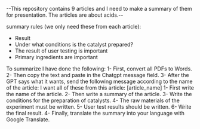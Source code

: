 --This repository contains 9 articles and I need to make a summary of them for presentation. The articles are about acids.--

summary rules (we only need these from each article):

- Result
- Under what conditions is the catalyst prepared?
- The result of user testing is important
- Primary ingredients are important
 
To summarize I have done the following:
1- First, convert all PDFs to Words.
2- Then copy the text and paste in the Chatgpt message field.
3- After the GPT says what it wants, send the following message according to the name of the article:
    I want all of these from this article: [article_name]
        1- First write the name of the article.
        2- Then write a summary of the article.
        3- Write the conditions for the preparation of catalysts.
        4- The raw materials of the experiment must be written.
        5- User test results should be written.
        6- Write the final result.
4- Finally, translate the summary into your language with Google Translate.
